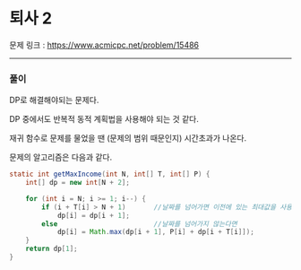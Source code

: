 퇴사 2
===

문제 링크 : https://www.acmicpc.net/problem/15486

<hr>

### 풀이

DP로 해결해야되는 문제다.

DP 중에서도 반복적 동적 계획법을 사용해야 되는 것 같다.

재귀 함수로 문제를 물었을 땐 (문제의 범위 때문인지) 시간초과가 나온다.

문제의 알고리즘은 다음과 같다.

~~~java
static int getMaxIncome(int N, int[] T, int[] P) {
	int[] dp = new int[N + 2];

	for (int i = N; i >= 1; i--) {
		if (i + T[i] > N + 1)		//날짜를 넘어가면 이전에 있는 최대값을 사용.
			dp[i] = dp[i + 1];
		else						//날짜를 넘어가지 않는다면 
			dp[i] = Math.max(dp[i + 1], P[i] + dp[i + T[i]]);
	}
	return dp[1];
}
~~~

